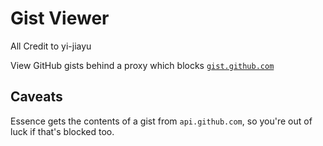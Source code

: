 # Gist Viewer

All Credit to yi-jiayu

View GitHub gists behind a proxy which blocks [`gist.github.com`](https://gist.github.com/)

## Caveats
Essence gets the contents of a gist from `api.github.com`, so you're out of luck if that's blocked too.
